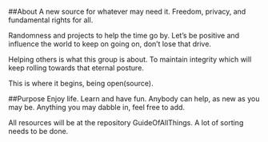 ##About
A new source for whatever may need it. Freedom, privacy, and fundamental rights for all.

Randomness and projects to help the time go by. Let’s be positive and influence the world to keep on going on, don’t lose that drive.

Helping others is what this group is about. To maintain integrity which will keep rolling towards that eternal posture.

This is where it begins, being open(source).

##Purpose
Enjoy life. Learn and have fun.
Anybody can help, as new as you may be.
Anything you may dabble in, feel free to add.

All resources will be at the repository GuideOfAllThings.
A lot of sorting needs to be done.

